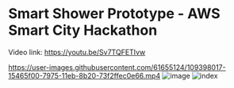 # Smart Shower Prototype - AWS Smart City Hackathon

Video link: https://youtu.be/Sv7TQFETIvw

https://user-images.githubusercontent.com/61655124/109398017-15465f00-7975-11eb-8b20-73f2ffec0e66.mp4
![image](https://user-images.githubusercontent.com/61655124/109398047-31e29700-7975-11eb-9373-90bcbf11bf58.png)
![index](https://user-images.githubusercontent.com/61655124/109398051-35761e00-7975-11eb-86cb-d0dcc4f3a33f.jpeg)




